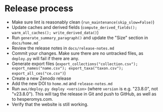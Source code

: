 # Release process

- Make sure lint is reasonably clean (`run_maintenance(skip_slow=False)`)
- Update caches and derived fields
  (`compute_derived_fields(); warm_all_caches(); write_derived_data()`)
- Run `generate_summary_paragraph()` and update the "Size" section in `docs/home.md`
- Review the release notes in `docs/release-notes.md`
- Commit your changes. Make sure there are no untracked files, as `deploy.py` will fail
  if there are any.
- Generate export files
  (`export_collections("collection.csv"); export_names("name.csv"); export_taxa("taxon.csv"); export_all_ces("ce.csv")`)
- Create a new Zenodo release
- Add the new DOI to `home.md` and `release-notes.md`
- Run `aws/deploy.py deploy <version>` (where `version` is e.g. "23.8.0", not
  "v23.8.0"). This will tag the release in Git and push to GitHub, as well as to
  hesperomys.com.
- Verify that the website is still working.
